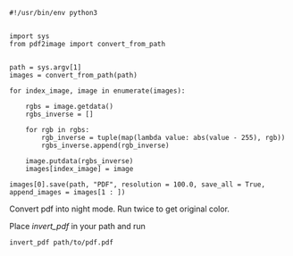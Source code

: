 
    #!/usr/bin/env python3
    
    
    import sys
    from pdf2image import convert_from_path
    
    
    path = sys.argv[1]
    images = convert_from_path(path)
    
    for index_image, image in enumerate(images):
    
        rgbs = image.getdata()
        rgbs_inverse = []
    
        for rgb in rgbs:
            rgb_inverse = tuple(map(lambda value: abs(value - 255), rgb))
            rgbs_inverse.append(rgb_inverse)
    
        image.putdata(rgbs_inverse)
        images[index_image] = image
        
    images[0].save(path, "PDF", resolution = 100.0, save_all = True, append_images = images[1 : ])


Convert pdf into night mode. Run twice to get original color.


Place _invert_pdf_ in your path and run

    invert_pdf path/to/pdf.pdf
